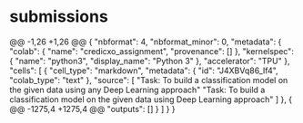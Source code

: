 # submissions
@@ -1,26 +1,26 @@
{
  "nbformat": 4,
  "nbformat_minor": 0,
  "metadata": {
    "colab": {
      "name": "credicxo_assignment",
      "provenance": []
    },
    "kernelspec": {
      "name": "python3",
      "display_name": "Python 3"
    },
    "accelerator": "TPU"
  },
  "cells": [
    {
      "cell_type": "markdown",
      "metadata": {
        "id": "J4XBVq86_If4",
        "colab_type": "text"
      },
      "source": [
        "Task: To build a classification model on the given data using any Deep Learning approach"
        "Task: To build a classification model on the given data using Deep Learning approach"
      ]
    },
    {
@@ -1275,4 +1275,4 @@
      "outputs": []
    }
  ]
} 
}
